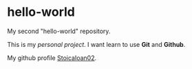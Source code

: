# hello-world
My second "hello-world" repository. 

This is my *personal project*. I want learn to use **Git** and **Github**. 

My github profile [StoicaIoan02](https://github.com/StoicaIoan02/hello-world). 

